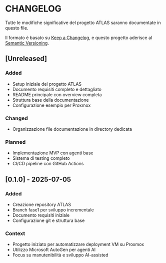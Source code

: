 # CHANGELOG

Tutte le modifiche significative del progetto ATLAS saranno documentate in questo file.

Il formato è basato su [Keep a Changelog](https://keepachangelog.com/en/1.0.0/),
e questo progetto aderisce al [Semantic Versioning](https://semver.org/spec/v2.0.0.html).

## [Unreleased]

### Added
- Setup iniziale del progetto ATLAS
- Documento requisiti completo e dettagliato
- README principale con overview completa
- Struttura base della documentazione
- Configurazione esempio per Proxmox

### Changed
- Organizzazione file documentazione in directory dedicata

### Planned
- Implementazione MVP con agenti base
- Sistema di testing completo
- CI/CD pipeline con GitHub Actions

## [0.1.0] - 2025-07-05

### Added
- Creazione repository ATLAS
- Branch fase1 per sviluppo incrementale
- Documento requisiti iniziale
- Configurazione git e struttura base

### Context
- Progetto iniziato per automatizzare deployment VM su Proxmox
- Utilizzo Microsoft AutoGen per agenti AI
- Focus su manutenibilità e sviluppo AI-assisted
